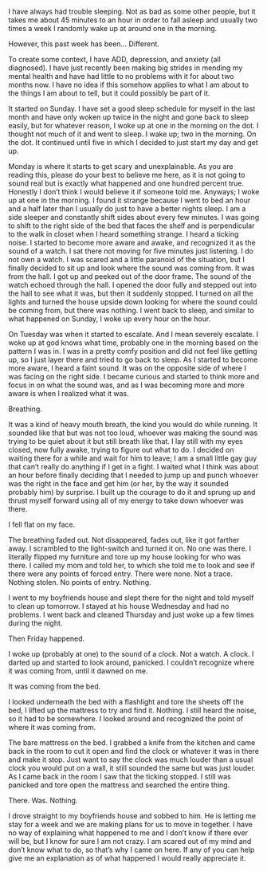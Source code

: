 I have always had trouble sleeping. Not as bad as some other people, but it takes me about 45 minutes to an hour in order to fall asleep and usually two times a week I randomly wake up at around one in the morning. 

However, this past week has been…
Different. 

To create some context, I have ADD, depression, and anxiety (all diagnosed). I have just recently been making big strides in mending my mental health and have had little to no problems with it for about two months now. I have no idea if this somehow applies to what I am about to the things I am about to tell, but it could possibly be part of it. 

It started on Sunday. I have set a good sleep schedule for myself in the last month and have only woken up twice in the night and gone back to sleep easily, but for whatever reason, I woke up at one in the morning on the dot. I thought not much of it and went to sleep. I wake up; two in the morning. On the dot. It continued until five in which I decided to just start my day and get up. 

Monday is where it starts to get scary and unexplainable. As you are reading this, please do your best to believe me here, as it is not going to sound real but is exactly what happened and one hundred percent true. Honestly I don’t think I would believe it if someone told me. Anyways; I woke up at one in the morning. I found it strange because I went to bed an hour and a half later than I usually do just to have a better nights sleep. I am a side sleeper and constantly shift sides about every few minutes. I was going to shift to the right side of the bed that faces the shelf and is perpendicular to the walk in closet when I heard something strange. I heard a ticking noise. I started to become more aware and awake, and recognized it as the sound of a watch. I sat there not moving for five minutes just listening. I do not own a watch. I was scared and a little paranoid of the situation, but I finally decided to sit up and look where the sound was coming from. It was from the hall. I got up and peeked out of the door frame. The sound of the watch echoed through the hall. I opened the door fully and stepped out into the hall to see what it was, but then it suddenly stopped. I turned on all the lights and turned the house upside down looking for where the sound could be coming from, but there was nothing. I went back to sleep, and similar to what happened on Sunday, I woke up every hour on the hour. 

On Tuesday was when it started to escalate. And I mean severely escalate. I woke up at god knows what time, probably one in the morning based on the pattern I was in. I was in a pretty comfy position and did not feel like getting up, so I just layer there and tried to go back to sleep. As I started to become more aware, I heard a faint sound. It was on the opposite side of where I was facing on the right side. I became curious and started to think more and focus in on what the sound was, and as I was becoming more and more aware is when I realized what it was.

Breathing.

It was a kind of heavy mouth breath, the kind you would do while running. It sounded like that but was not too loud, whoever was making the sound was trying to be quiet about it but still breath like that. I lay still with my eyes closed, now fully awake, trying to figure out what to do. I decided on waiting there for a while and wait for him to leave; I am a small little gay guy that can’t really do anything if I get in a fight. I waited what I think was about an hour before finally deciding that I needed to jump up and punch whoever was the right in the face and get him (or her, by the way it sounded probably him) by surprise. I built up the courage to do it and sprung up and thrust myself forward using all of my energy to take down whoever was there.

I fell flat on my face.

The breathing faded out. Not disappeared, fades out, like it got farther away. I scrambled to the light-switch and turned it on. No one was there. I literally flipped my furniture and tore up my house looking for who was there. I called my mom and told her, to which she told me to look and see if there were any points of forced entry. There were none. Not a trace. Nothing stolen. No points of entry. Nothing.

I went to my boyfriends house and slept there for the night and told myself to clean up tomorrow. I stayed at his house Wednesday and had no problems. I went back and cleaned Thursday and just woke up a few times during the night. 

Then Friday happened. 

I woke up (probably at one) to the sound of a clock. Not a watch. A clock. I darted up and started to look around, panicked. I couldn’t recognize where it was coming from, until it dawned on me. 

It was coming from the bed.

I looked underneath the bed with a flashlight and tore the sheets off the bed, I lifted up the mattress to try and find it. Nothing. I still heard the noise, so it had to be somewhere. I looked around and recognized the point of where it was coming from.

The bare mattress on the bed. I grabbed a knife from the kitchen and came back in the room to cut it open and find the clock or whatever it was in there and make it stop. Just want to say the clock was much louder than a usual clock you would put on a wall, it still sounded the same but was just louder. As I came back in the room I saw that the ticking stopped. I still was panicked and tore open the mattress and searched the entire thing. 

There. Was. Nothing. 

I drove straight to my boyfriends house and sobbed to him. He is letting me stay for a week and we are making plans for us to move in together. I have no way of explaining what happened to me and I don’t know if there ever will be, but I know for sure I am not crazy. I am scared out of my mind and don’t know what to do, so that’s why I came on here. If any of you can help give me an explanation as of what happened I would really appreciate it.